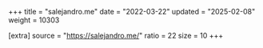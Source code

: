 +++
title = "salejandro.me"
date = "2022-03-22"
updated = "2025-02-08"
weight = 10303

[extra]
source = "https://salejandro.me/"
ratio = 22
size = 10
+++
